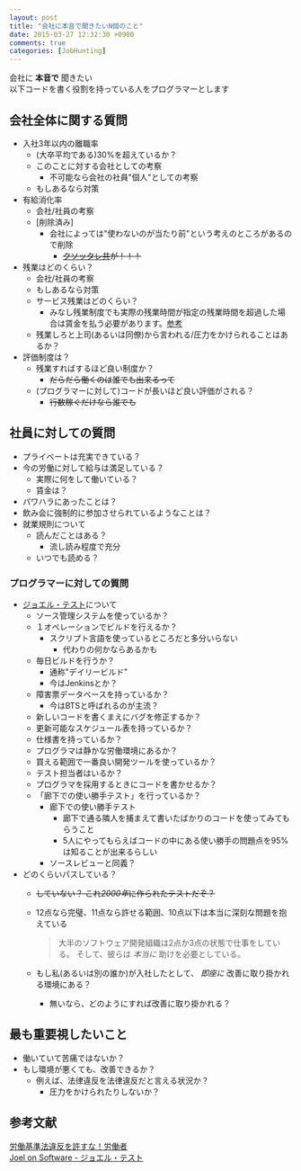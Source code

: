 ```yaml
---
layout: post
title: "会社に本音で聞きたいN個のこと"
date: 2015-03-27 12:32:30 +0900
comments: true
categories: [JobHunting]
---
```


会社に **本音で** 聞きたい  
以下コードを書く役割を持っている人をプログラマーとします  

<!-- more -->

## 会社全体に関する質問 ##

* 入社3年以内の離職率
	+ (大卒平均である)30%を超えているか？
	+ このことに対する会社としての考察
		+ 不可能なら会社の社員"個人"としての考察
	+ もしあるなら対策
* 有給消化率
	+ 会社/社員の考察
	+ [削除済み]
		+ 会社によっては"使わないのが当たり前"という考えのところがあるので削除
			+ ~~[クソッタレ共](http://law.e-gov.go.jp/htmldata/S22/S22HO049.html)が！！！~~
* 残業はどのくらい？
	+ 会社/社員の考察
	+ もしあるなら対策
	+ サービス残業はどのくらい？  
		+ みなし残業制度でも実際の残業時間が指定の残業時間を超過した場合は賃金を払う必要があります。[参考](http://www.roudousha.net/keiyaku/100_minashi.html)
	+ 残業しろと上司(あるいは同僚)から言われる/圧力をかけられることはあるか？
* 評価制度は？
	+ 残業すればするほど良い制度か？
		+ ~~だらだら働くのは誰でも出来るって~~
	+ (プログラマーに対して)コードが長いほど良い評価がされる？
		+ ~~行数稼ぐだけなら誰でも~~

## 社員に対しての質問 ##

+ プライベートは充実できている？
+ 今の労働に対して給与は満足している？
	+ 実際に何をして働いている？
	+ 賃金は？
+ パワハラにあったことは？
+ 飲み会に強制的に参加させられているようなことは？
+ 就業規則について
	+ 読んだことはある？
		+ 流し読み程度で充分
	+ いつでも読める？

### プログラマーに対しての質問 ###

* [ジョエル・テスト](http://japanese.joelonsoftware.com/Articles/TheJoelTest.html)について
	* ソース管理システムを使っているか？
	* １オペレーションでビルドを行えるか？
		+ スクリプト言語を使っているところだと多分いらない
			+ 代わりの何かならあるかも
	* 毎日ビルドを行うか？
		+ 通称"デイリービルド"
		+ 今はJenkinsとか？
	* 障害票データベースを持っているか？
		+ 今はBTSと呼ばれるのが主流？
	* 新しいコードを書くまえにバグを修正するか？
	* 更新可能なスケジュール表を持っているか？
	* 仕様書を持っているか？
	* プログラマは静かな労働環境にあるか？
	* 買える範囲で一番良い開発ツールを使っているか？
	* テスト担当者はいるか？
	* プログラマを採用するときにコードを書かせるか？
	* 「廊下での使い勝手テスト」を行っているか？
		* 廊下での使い勝手テスト
			+ 廊下で通る隣人を捕まえて書いたばかりのコードを使ってみてもらうこと
			+ 5人にやってもらえばコードの中にある使い勝手の問題点を95%は知ることが出来るらしい
		* ソースレビューと同義？
* どのくらいパスしている？
	* ~~していない？ これ*2000年*に作られたテストだぞ？~~
	* 12点なら完璧、11点なら許せる範囲、10点以下は本当に深刻な問題を抱えている  

		> 大半のソフトウェア開発組織は2点か3点の状態で仕事をしている。
		そして、彼らは *本当に* 助けを必要としている。

	* もし私(あるいは別の誰か)が入社したとして、 *即座に* 改善に取り掛かれる環境にある？
		* 無いなら、どのようにすれば改善に取り掛かれる？

## 最も重要視したいこと ##

* 働いていて苦痛ではないか？
* もし環境が悪くても、改善できるか？
	+ 例えば、法律違反を法律違反だと言える状況か？
		+ 圧力をかけられたりしないか？


## 参考文献 ##

[労働基準法違反を許すな！労働者](http://www.roudousha.net/)  
[Joel on Software - ジョエル・テスト](http://japanese.joelonsoftware.com/Articles/TheJoelTest.html)  

